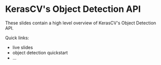 # KerasCV's Object Detection API

These slides contain a high level overview of KerasCV's Object Detection API.

Quick links:

- live slides
- object detection quickstart
- ...
